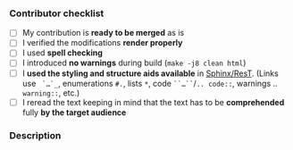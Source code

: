 ### Contributor checklist
<!-- replace the empty checkboxes [ ] below with checked ones [x] accordingly -->
- [ ] My contribution is **ready to be merged** as is
- [ ] I verified the modifications **render properly**
- [ ] I used **spell checking**
- [ ] I introduced **no warnings** during build (`make -j8 clean html`)
- [ ] I **used the styling and structure aids available** in [Sphinx/ResT](http://www.sphinx-doc.org/en/stable/rest.html). (Links use `` `…`_``, enumerations `#.`, lists `*`, code ``` ``…`` ```/`.. code::`, warnings .. `warning::`, etc.)
- [ ] I reread the text keeping in mind that the text has to be **comprehended** fully **by the target audience**

### Description
<!-- brief description of the changes you made -->
